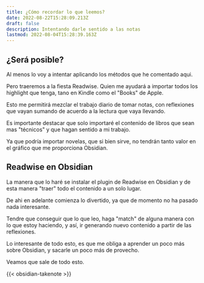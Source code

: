 ```yaml
---
title: ¿Cómo recordar lo que leemos?
date: 2022-08-22T15:28:09.213Z
draft: false
description: Intentando darle sentido a las notas
lastmod: 2022-08-04T15:28:39.163Z
---
```


## ¿Será posible?

Al menos lo voy a intentar aplicando los métodos que he comentado aqui.

Pero traeremos a la fiesta Readwise. Quien me ayudará a importar todos los highlight que tenga, tano en Kindle como el "Books" de Apple.

Esto me permitirá mezclar el trabajo diario de tomar notas, con reflexiones que vayan sumando de acuerdo a la lectura que vaya llevando.

Es importante destacar que solo importaré el contenido de libros que sean mas "técnicos" y que hagan sentido a mi trabajo.

Ya que podría importar novelas, que si bien sirve, no tendrán tanto valor en el gráfico que me proporciona Obsidian.

## Readwise en Obsidian

La manera que lo haré se instalar el plugin de Readwise en Obsidian y de esta manera "traer" todo el contenido a un solo lugar.

De ahi en adelante comienza lo divertido, ya que de momento no ha pasado nada interesante.

Tendre que conseguir que lo que leo, haga "match" de alguna manera con lo que estoy haciendo, y así, ir generando nuevo contenido a partir de las reflexiones.

Lo interesante de todo esto, es que me obliga a aprender un poco más sobre Obsidian, y sacarle un poco más de provecho.

Veamos que sale de todo esto.

{{< obsidian-takenote >}}
